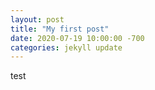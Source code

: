 ```yaml
---
layout: post
title: "My first post"
date: 2020-07-19 10:00:00 -700
categories: jekyll update
---
```


test
